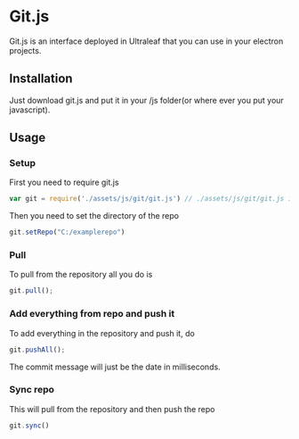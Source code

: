 # Git.js

Git.js is an interface deployed in Ultraleaf that you can use in your electron projects.

## Installation

Just download git.js and put it in your /js folder(or where ever you put your javascript).

## Usage

### Setup

First you need to require git.js

```javascript
var git = require('./assets/js/git/git.js') // ./assets/js/git/git.js is the location where you put git.js
```

Then you need to set the directory of the repo

```javascript
git.setRepo("C:/examplerepo")
```

### Pull

To pull from the repository all you do is

```javascript
git.pull();
```

### Add everything from repo and push it

To add everything in the repository and push it, do

```javascript
git.pushAll();
```

The commit message will just be the date in milliseconds.

### Sync repo

This will pull from the repository and then push the repo

```javascript
git.sync()
```
